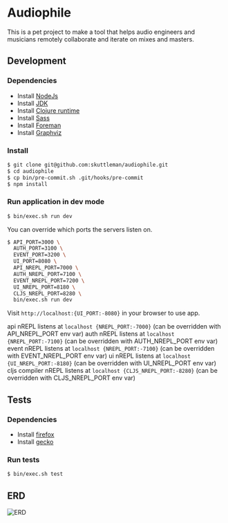 # Audiophile

This is a pet project to make a tool that helps audio engineers and musicians remotely collaborate and iterate on mixes and masters.

## Development

### Dependencies

- Install [NodeJs](https://nodejs.org/en/download/package-manager/)
- Install [JDK](https://docs.oracle.com/en/java/javase/16/install/overview-jdk-installation.html#GUID-8677A77F-231A-40F7-98B9-1FD0B48C346A)
- Install [Clojure runtime](https://clojure.org/guides/getting_started)
- Install [Sass](https://sass-lang.com/install)
- Install [Foreman](http://blog.daviddollar.org/2011/05/06/introducing-foreman.html)
- Install [Graphviz](https://graphviz.org/download/)

### Install

```bash
$ git clone git@github.com:skuttleman/audiophile.git
$ cd audiophile
$ cp bin/pre-commit.sh .git/hooks/pre-commit
$ npm install
```

### Run application in dev mode

```bash
$ bin/exec.sh run dev
```

You can override which ports the servers listen on.

```bash
$ API_PORT=3000 \
  AUTH_PORT=3100 \
  EVENT_PORT=3200 \
  UI_PORT=8080 \
  API_NREPL_PORT=7000 \
  AUTH_NREPL_PORT=7100 \
  EVENT_NREPL_PORT=7200 \
  UI_NREPL_PORT=8180 \
  CLJS_NREPL_PORT=8280 \
  bin/exec.sh run dev
```

Visit `http://localhost:{UI_PORT:-8080}` in your browser to use app.

api nREPL listens at `localhost {NREPL_PORT:-7000}` (can be overridden with API_NREPL_PORT env var)
auth nREPL listens at `localhost {NREPL_PORT:-7100}` (can be overridden with AUTH_NREPL_PORT env var)
event nREPL listens at `localhost {NREPL_PORT:-7100}` (can be overridden with EVENT_NREPL_PORT env var)
ui nREPL listens at `localhost {UI_NREPL_PORT:-8180}` (can be overridden with UI_NREPL_PORT env var)
cljs compiler nREPL listens at `localhost {CLJS_NREPL_PORT:-8280}` (can be overridden with CLJS_NREPL_PORT env var)

## Tests

### Dependencies
- Install [firefox](https://www.mozilla.org/en-US/firefox/mac/)
- Install [gecko](https://www.kenst.com/2016/12/installing-marionette-firefoxdriver-on-mac-osx/)

### Run tests

```bash
$ bin/exec.sh test
```

## ERD

![ERD](http://www.plantuml.com/plantuml/proxy?cache=no&src=https://raw.githubusercontent.com/skuttleman/audiophile/master/resources/db/erd.puml)
